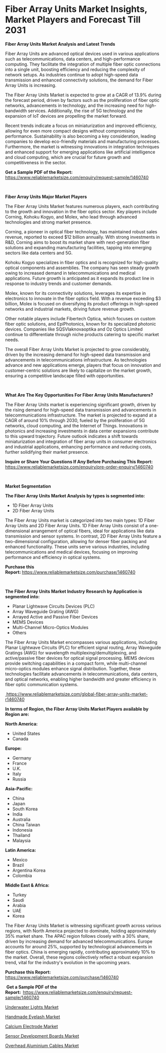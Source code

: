 <p><h1>Fiber Array Units Market Insights, Market Players and Forecast Till 2031</h1></p><p><strong>Fiber Array Units Market Analysis and Latest Trends</strong></p>
<p><p>Fiber Array Units are advanced optical devices used in various applications such as telecommunications, data centers, and high-performance computing. They facilitate the integration of multiple fiber optic connections into a single unit, boosting efficiency and reducing the complexity of network setups. As industries continue to adopt high-speed data transmission and enhanced connectivity solutions, the demand for Fiber Array Units is increasing.</p><p>The Fiber Array Units Market is expected to grow at a CAGR of 13.9% during the forecast period, driven by factors such as the proliferation of fiber optic networks, advancements in technology, and the increasing need for high-bandwidth services. Additionally, the rise of 5G technology and the expansion of IoT devices are propelling the market forward.</p><p>Recent trends indicate a focus on miniaturization and improved efficiency, allowing for even more compact designs without compromising performance. Sustainability is also becoming a key consideration, leading companies to develop eco-friendly materials and manufacturing processes. Furthermore, the market is witnessing innovations in integration techniques and enhanced support for emerging applications like artificial intelligence and cloud computing, which are crucial for future growth and competitiveness in the sector.</p></p>
<p><strong>Get a Sample PDF of the Report:&nbsp;</strong> <a href="https://www.reliablemarketsize.com/enquiry/request-sample/1460740?utm_campaign=1293&utm_medium=2&utm_source=Github&utm_content=ia&utm_term=01102024&utm_id=fiber-array-units">https://www.reliablemarketsize.com/enquiry/request-sample/1460740</a></p>
<p>&nbsp;</p>
<p><strong>Fiber Array Units Major Market Players</strong></p>
<p><p>The Fiber Array Units Market features numerous players, each contributing to the growth and innovation in the fiber optics sector. Key players include Corning, Kohoku Kogyo, and Molex, who lead through advanced technologies and strong market presence.</p><p>Corning, a pioneer in optical fiber technology, has maintained robust sales revenue, reported to exceed $12 billion annually. With strong investments in R&D, Corning aims to boost its market share with next-generation fiber solutions and expanding manufacturing facilities, tapping into emerging sectors like data centers and 5G.</p><p>Kohoku Kogyo specializes in fiber optics and is recognized for high-quality optical components and assemblies. The company has seen steady growth owing to increased demand in telecommunications and medical applications. Future growth is anticipated as it expands its product line in response to industry trends and customer demands.</p><p>Molex, known for its connectivity solutions, leverages its expertise in electronics to innovate in the fiber optics field. With a revenue exceeding $3 billion, Molex is focused on diversifying its product offerings in high-speed networks and industrial markets, driving future revenue growth.</p><p>Other notable players include Fibertech Optica, which focuses on custom fiber optic solutions, and EpiPhotonics, known for its specialized photonic devices. Companies like SQSVlaknovaoptika and Oz Optics Limited continue to differentiate through niche products catering to specific market needs.</p><p>The overall Fiber Array Units Market is projected to grow considerably, driven by the increasing demand for high-speed data transmission and advancements in telecommunications infrastructure. As technologies advance and new applications emerge, players that focus on innovation and customer-centric solutions are likely to capitalize on the market growth, ensuring a competitive landscape filled with opportunities.</p></p>
<p>&nbsp;</p>
<p><strong>What Are The Key Opportunities For Fiber Array Units Manufacturers?</strong></p>
<p><p>The Fiber Array Units market is experiencing significant growth, driven by the rising demand for high-speed data transmission and advancements in telecommunications infrastructure. The market is projected to expand at a CAGR of around 10% through 2030, fueled by the proliferation of 5G networks, cloud computing, and the Internet of Things. Innovations in photonics and increasing investments in data center expansions contribute to this upward trajectory. Future outlook indicates a shift towards miniaturization and integration of fiber array units in consumer electronics and industrial applications, enhancing performance and reducing costs, further solidifying their market presence.</p></p>
<p><strong>Inquire or Share Your Questions If Any Before Purchasing This Report:</strong> <a href="https://www.reliablemarketsize.com/enquiry/pre-order-enquiry/1460740?utm_campaign=1293&utm_medium=2&utm_source=Github&utm_content=ia&utm_term=01102024&utm_id=fiber-array-units">https://www.reliablemarketsize.com/enquiry/pre-order-enquiry/1460740</a></p>
<p>&nbsp;</p>
<p><strong>Market Segmentation</strong></p>
<p><strong>The Fiber Array Units Market Analysis by types is segmented into:</strong></p>
<p><ul><li>1D Fiber Array Units</li><li>2D Fiber Array Units</li></ul></p>
<p><p>The Fiber Array Units market is categorized into two main types: 1D Fiber Array Units and 2D Fiber Array Units. 1D Fiber Array Units consist of a one-dimensional arrangement of optical fibers, ideal for applications like data transmission and sensor systems. In contrast, 2D Fiber Array Units feature a two-dimensional configuration, allowing for denser fiber packing and enhanced functionality. These units serve various industries, including telecommunications and medical devices, focusing on improving performance and efficiency in optical systems.</p></p>
<p><strong>Purchase this Report:&nbsp;</strong><a href="https://www.reliablemarketsize.com/purchase/1460740?utm_campaign=1293&utm_medium=2&utm_source=Github&utm_content=ia&utm_term=01102024&utm_id=fiber-array-units">https://www.reliablemarketsize.com/purchase/1460740</a></p>
<p>&nbsp;</p>
<p><strong>The Fiber Array Units Market Industry Research by Application is segmented into:</strong></p>
<p><ul><li>Planar Lightwave Circuits Devices (PLC)</li><li>Array Waveguide Grating (AWG)</li><li>Arrayed Active and Passive Fiber Devices</li><li>MEMS Devices</li><li>Multi-Channel Micro-Optics Modules</li><li>Others</li></ul></p>
<p><p>The Fiber Array Units Market encompasses various applications, including Planar Lightwave Circuits (PLC) for efficient signal routing, Array Waveguide Gratings (AWG) for wavelength multiplexing/demultiplexing, and active/passive fiber devices for optical signal processing. MEMS devices provide switching capabilities in a compact form, while multi-channel micro-optics modules enhance signal distribution. Together, these technologies facilitate advancements in telecommunications, data centers, and optical networks, enabling higher bandwidth and greater efficiency in fiber optic communication systems.</p></p>
<p><a href="https://www.reliablemarketsize.com/global-fiber-array-units-market-r1460740?utm_campaign=1293&utm_medium=2&utm_source=Github&utm_content=ia&utm_term=01102024&utm_id=fiber-array-units">&nbsp;https://www.reliablemarketsize.com/global-fiber-array-units-market-r1460740</a></p>
<p><strong>In terms of Region, the Fiber Array Units Market Players available by Region are:</strong></p>
<p>
    <p> <strong> North America: </strong>
        <ul>
            <li>United States</li>
            <li>Canada</li>
        </ul>
        </p> 
    <p> <strong> Europe: </strong>
        <ul>
            <li>Germany</li>
            <li>France</li>
            <li>U.K.</li>
            <li>Italy</li>
            <li>Russia</li>
        </ul>
        </p> 
    <p> <strong> Asia-Pacific: </strong>
        <ul>
            <li>China</li>
            <li>Japan</li>
            <li>South Korea</li>
            <li>India</li>
            <li>Australia</li>
            <li>China Taiwan</li>
            <li>Indonesia</li>
            <li>Thailand</li>
            <li>Malaysia</li>
        </ul>
        </p> 
    <p> <strong> Latin America: </strong>
        <ul>
            <li>Mexico</li>
            <li>Brazil</li>
            <li>Argentina Korea</li>
            <li>Colombia</li>
        </ul>
        </p> 
    <p> <strong> Middle East & Africa: </strong>
        <ul>
            <li>Turkey</li>
            <li>Saudi</li>
            <li>Arabia</li>
            <li>UAE</li>
            <li>Korea</li>
        </ul>
    </p>
    </p>
<p><p>The Fiber Array Units Market is witnessing significant growth across various regions, with North America projected to dominate, holding approximately 35% market share. The APAC region follows closely with a 30% share, driven by increasing demand for advanced telecommunications. Europe accounts for around 25%, supported by technological advancements in fiber optics. China is emerging rapidly, contributing approximately 10% to the market. Overall, these regions collectively reflect a robust expansion trend, vital for the industry's evolution in the upcoming years.</p></p>
<p><strong>Purchase this Report: </strong><a href="https://www.reliablemarketsize.com/purchase/1460740?utm_campaign=1293&utm_medium=2&utm_source=Github&utm_content=ia&utm_term=01102024&utm_id=fiber-array-units">https://www.reliablemarketsize.com/purchase/1460740</a></p>
<p>&nbsp;<strong>Get a Sample PDF of the Report:&nbsp;&nbsp;</strong><a href="https://www.reliablemarketsize.com/enquiry/request-sample/1460740?utm_campaign=1293&utm_medium=2&utm_source=Github&utm_content=ia&utm_term=01102024&utm_id=fiber-array-units">https://www.reliablemarketsize.com/enquiry/request-sample/1460740</a></p>
<p><strong></strong></p>
<p><p><a href="https://www.linkedin.com/pulse/underwater-lights-market-emerging-trends-future-prospects-period-chote?utm_campaign=1293&utm_medium=2&utm_source=Github&utm_content=ia&utm_term=01102024&utm_id=fiber-array-units">Underwater Lights Market</a></p><p><a href="https://www.linkedin.com/pulse/handmade-eyelash-market-global-regional-analysis-focus-end-user-o7qfe?utm_campaign=1293&utm_medium=2&utm_source=Github&utm_content=ia&utm_term=01102024&utm_id=fiber-array-units">Handmade Eyelash Market</a></p><p><a href="https://issuu.com/reportprime-2/docs/calcium-electrode-market-size-2030._8e94e928a2d949?utm_campaign=1293&utm_medium=2&utm_source=Github&utm_content=ia&utm_term=01102024&utm_id=fiber-array-units">Calcium Electrode Market</a></p><p><a href="https://issuu.com/reportprime-2/docs/sensor-development-boards-market-si_f47b3b7007d8ff?utm_campaign=1293&utm_medium=2&utm_source=Github&utm_content=ia&utm_term=01102024&utm_id=fiber-array-units">Sensor Development Boards Market</a></p><p><a href="https://github.com/PeterParrish5/Market-Research-Report-List-6/blob/main/overhead-aluminium-cables-market.md?utm_campaign=1293&utm_medium=2&utm_source=Github&utm_content=ia&utm_term=01102024&utm_id=fiber-array-units">Overhead Aluminium Cables Market</a></p></p>